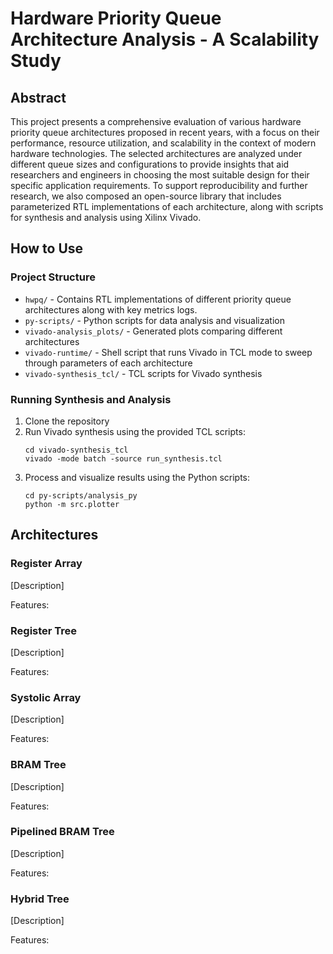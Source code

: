 # Hardware Priority Queue Architecture Analysis - A Scalability Study

## Abstract

This project presents a comprehensive evaluation of various hardware priority queue architectures proposed in recent years, with a focus on their performance, resource utilization, and scalability in the context of modern hardware technologies. The selected architectures are analyzed under different queue sizes and configurations to provide insights that aid researchers and engineers in choosing the most suitable design for their specific application requirements. To support reproducibility and further research, we also composed an open-source library that includes parameterized RTL implementations of each architecture, along with scripts for synthesis and analysis using Xilinx Vivado.

## How to Use

### Project Structure

- `hwpq/` - Contains RTL implementations of different priority queue architectures along with key metrics logs.
- `py-scripts/` - Python scripts for data analysis and visualization
- `vivado-analysis_plots/` - Generated plots comparing different architectures
- `vivado-runtime/` - Shell script that runs Vivado in TCL mode to sweep through parameters of each architecture
- `vivado-synthesis_tcl/` - TCL scripts for Vivado synthesis

### Running Synthesis and Analysis

1. Clone the repository
2. Run Vivado synthesis using the provided TCL scripts:
   ```
   cd vivado-synthesis_tcl
   vivado -mode batch -source run_synthesis.tcl
   ```
3. Process and visualize results using the Python scripts:
   ```
   cd py-scripts/analysis_py
   python -m src.plotter
   ```

## Architectures

### Register Array

[Description]

Features:

### Register Tree

[Description]

Features:

### Systolic Array

[Description]

Features:

### BRAM Tree

[Description]

Features:

### Pipelined BRAM Tree

[Description]

Features:

### Hybrid Tree

[Description]

Features:
